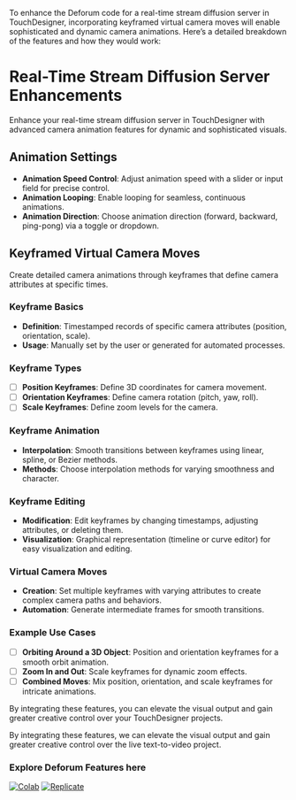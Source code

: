 To enhance the Deforum code for a real-time stream diffusion server in TouchDesigner, incorporating keyframed virtual camera moves will enable sophisticated and dynamic camera animations. Here’s a detailed breakdown of the features and how they would work:

# Real-Time Stream Diffusion Server Enhancements

Enhance your real-time stream diffusion server in TouchDesigner with advanced camera animation features for dynamic and sophisticated visuals.

## Animation Settings
- **Animation Speed Control**: Adjust animation speed with a slider or input field for precise control.
- **Animation Looping**: Enable looping for seamless, continuous animations.
- **Animation Direction**: Choose animation direction (forward, backward, ping-pong) via a toggle or dropdown.

## Keyframed Virtual Camera Moves
Create detailed camera animations through keyframes that define camera attributes at specific times.

### Keyframe Basics
- **Definition**: Timestamped records of specific camera attributes (position, orientation, scale).
- **Usage**: Manually set by the user or generated for automated processes.

### Keyframe Types
- [ ] **Position Keyframes**: Define 3D coordinates for camera movement.
- [ ] **Orientation Keyframes**: Define camera rotation (pitch, yaw, roll).
- [ ] **Scale Keyframes**: Define zoom levels for the camera.

### Keyframe Animation
- **Interpolation**: Smooth transitions between keyframes using linear, spline, or Bezier methods.
- **Methods**: Choose interpolation methods for varying smoothness and character.

### Keyframe Editing
- **Modification**: Edit keyframes by changing timestamps, adjusting attributes, or deleting them.
- **Visualization**: Graphical representation (timeline or curve editor) for easy visualization and editing.

### Virtual Camera Moves
- **Creation**: Set multiple keyframes with varying attributes to create complex camera paths and behaviors.
- **Automation**: Generate intermediate frames for smooth transitions.

### Example Use Cases
- [ ] **Orbiting Around a 3D Object**: Position and orientation keyframes for a smooth orbit animation.
- [ ] **Zoom In and Out**: Scale keyframes for dynamic zoom effects.
- [ ] **Combined Moves**: Mix position, orientation, and scale keyframes for intricate animations.

By integrating these features, you can elevate the visual output and gain greater creative control over your TouchDesigner projects.


By integrating these features, we can elevate the visual output and gain greater creative control over the live text-to-video project.



### Explore Deforum Features here

<p align="left">
    <a href="https://colab.research.google.com/github/deforum-art/deforum-stable-diffusion/blob/main/Deforum_Stable_Diffusion.ipynb"><img alt="Colab" src="https://colab.research.google.com/assets/colab-badge.svg"></a>  
    <a href="https://replicate.com/deforum-art/deforum-stable-diffusion"><img alt="Replicate" src="https://replicate.com/deforum-art/deforum-stable-diffusion/badge"></a>  
</p>

